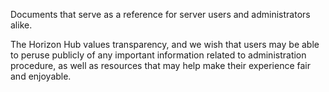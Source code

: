 Documents that serve as a reference for server users and administrators alike.

The Horizon Hub values transparency, and we wish that users may be able to peruse
publicly of any important information related to administration procedure, as well
as resources that may help make their experience fair and enjoyable.
